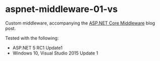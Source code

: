 # aspnet-middleware-01-vs

Custom middleware, accompanying the [ASP.NET Core Middleware](https://jeffogata.com/asp-net-core-middleware/) blog post.

Tested with the following:
* ASP.NET 5 RC1 Update1
* Windows 10, Visual Studio 2015 Update 1